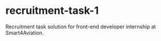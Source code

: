 # recruitment-task-1
Recruitment task solution for front-end developer internship at Smart4Aviation.
